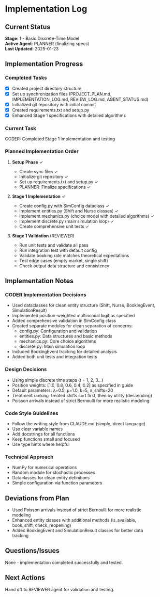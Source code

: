 # Implementation Log

## Current Status
**Stage**: 1 - Basic Discrete-Time Model  
**Active Agent**: PLANNER (finalizing specs)  
**Last Updated**: 2025-01-23

## Implementation Progress

### Completed Tasks
- [x] Created project directory structure
- [x] Set up synchronization files (PROJECT_PLAN.md, IMPLEMENTATION_LOG.md, REVIEW_LOG.md, AGENT_STATUS.md)
- [x] Initialized git repository with initial commit
- [x] Created requirements.txt and setup.py
- [x] Enhanced Stage 1 specifications with detailed algorithms

### Current Task
CODER: Completed Stage 1 implementation and testing

### Planned Implementation Order
1. **Setup Phase** ✓
   - Create sync files ✓
   - Initialize git repository ✓
   - Set up requirements.txt and setup.py ✓
   - PLANNER: Finalize specifications ✓

2. **Stage 1 Implementation** ✓
   - Create config.py with SimConfig dataclass ✓
   - Implement entities.py (Shift and Nurse classes) ✓
   - Implement mechanics.py (choice model with detailed algorithms) ✓
   - Implement discrete.py (main simulation loop) ✓
   - Create comprehensive unit tests ✓

3. **Stage 1 Validation** (REVIEWER)
   - Run unit tests and validate all pass
   - Run integration test with default config
   - Validate booking rate matches theoretical expectations
   - Test edge cases (empty market, single shift)
   - Check output data structure and consistency

## Implementation Notes

### CODER Implementation Decisions
- Used dataclasses for clean entity structure (Shift, Nurse, BookingEvent, SimulationResult)
- Implemented position-weighted multinomial logit as specified
- Added comprehensive validation in SimConfig class
- Created separate modules for clean separation of concerns:
  - config.py: Configuration and validation
  - entities.py: Data structures and basic methods  
  - mechanics.py: Core choice algorithms
  - discrete.py: Main simulation loop
- Included BookingEvent tracking for detailed analysis
- Added both unit tests and integration tests

### Design Decisions
- Using simple discrete time steps (t = 1, 2, 3...)
- Position weights: [1.0, 0.8, 0.6, 0.4, 0.2] as specified in guide
- Default parameters: λ=0.5, μ=1.0, k=5, n_shifts=20
- Treatment ranking: treated shifts sort first, then by utility (descending)
- Poisson arrivals instead of strict Bernoulli for more realistic modeling

### Code Style Guidelines
- Follow the writing style from CLAUDE.md (simple, direct language)
- Use clear variable names
- Add docstrings for all functions
- Keep functions small and focused
- Use type hints where helpful

### Technical Approach
- NumPy for numerical operations
- Random module for stochastic processes
- Dataclasses for clean entity definitions
- Simple configuration via function parameters

## Deviations from Plan
- Used Poisson arrivals instead of strict Bernoulli for more realistic modeling
- Enhanced entity classes with additional methods (is_available, book_shift, check_reopening)
- Added BookingEvent and SimulationResult classes for better data tracking

## Questions/Issues
None - implementation completed successfully and tested.

## Next Actions
Hand off to REVIEWER agent for validation and testing.